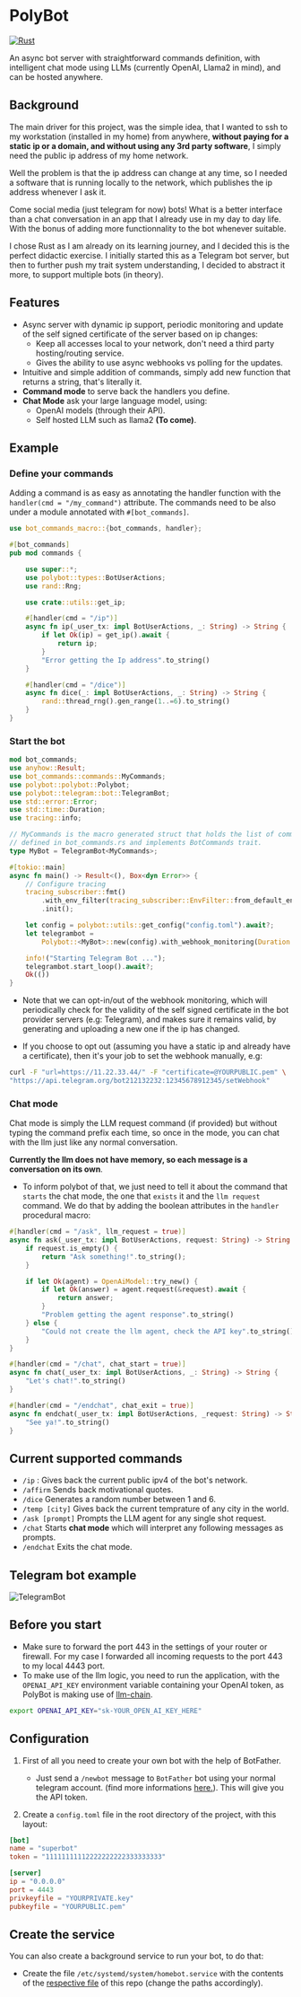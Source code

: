 # PolyBot

[![Rust](https://github.com/MedAouadhi/homebot/actions/workflows/rust.yml/badge.svg?branch=master)](https://github.com/MedAouadhi/homebot/actions/workflows/rust.yml)

An async bot server with straightforward commands definition, with intelligent chat mode using LLMs (currently OpenAI, Llama2 in mind), and can be hosted anywhere.

## Background
The main driver for this project, was the simple idea, that I wanted to ssh to my workstation (installed in my home) from anywhere, **without paying for a static ip or a domain, and without using any 3rd party software**, I simply need the public ip address of my home network.

Well the problem is that the ip address can change at any time, so I needed a software that is running locally to the network, which publishes the ip address whenever I ask it.

Come social media (just telegram for now) bots! What is a better interface than a chat conversation in an app that I already use in my day to day life. With the bonus of adding more functionnality to the bot whenever suitable. 

I chose Rust as I am already on its learning journey, and I decided this is the perfect didactic exercise.
I initially started this as a Telegram bot server, but then to further push my trait system understanding, I decided to abstract it more, to support multiple bots (in theory).

## Features
- Async server with dynamic ip support, periodic monitoring and update of the self signed certificate of the server based on ip changes:
    - Keep all accesses local to your network, don't need a third party hosting/routing service.
    - Gives the ability to use async webhooks vs polling for the updates.
- Intuitive and simple addition of commands, simply add new function that returns a string, that's literally it.
- **Command mode** to serve back the handlers you define.
- **Chat Mode** ask your large language model, using: 
    - OpenAI models (through their API).
    - Self hosted LLM such as llama2 **(To come)**.

## Example

### Define your commands

Adding a command is as easy as annotating the handler function with the `handler(cmd = "/my_command")` attribute.
The commands need to be also under a module annotated with `#[bot_commands]`.

```rust
use bot_commands_macro::{bot_commands, handler};

#[bot_commands]
pub mod commands {

    use super::*;
    use polybot::types::BotUserActions;
    use rand::Rng;

    use crate::utils::get_ip;

    #[handler(cmd = "/ip")]
    async fn ip(_user_tx: impl BotUserActions, _: String) -> String {
        if let Ok(ip) = get_ip().await {
            return ip;
        }
        "Error getting the Ip address".to_string()
    }

    #[handler(cmd = "/dice")]
    async fn dice(_: impl BotUserActions, _: String) -> String {
        rand::thread_rng().gen_range(1..=6).to_string()
    }
}

```

### Start the bot

```rust
mod bot_commands;
use anyhow::Result;
use bot_commands::commands::MyCommands;
use polybot::polybot::Polybot;
use polybot::telegram::bot::TelegramBot;
use std::error::Error;
use std::time::Duration;
use tracing::info;

// MyCommands is the macro generated struct that holds the list of commands
// defined in bot_commands.rs and implements BotCommands trait.
type MyBot = TelegramBot<MyCommands>;

#[tokio::main]
async fn main() -> Result<(), Box<dyn Error>> {
    // Configure tracing
    tracing_subscriber::fmt()
        .with_env_filter(tracing_subscriber::EnvFilter::from_default_env())
        .init();

    let config = polybot::utils::get_config("config.toml").await?;
    let telegrambot =
        Polybot::<MyBot>::new(config).with_webhook_monitoring(Duration::from_secs(60));

    info!("Starting Telegram Bot ...");
    telegrambot.start_loop().await?;
    Ok(())
}
```
- Note that we can opt-in/out of the webhook monitoring, which will periodically check for the validity of the self signed certificate in the
bot provider servers (e.g: Telegram), and makes sure it remains valid, by generating and uploading a new one if the ip has changed.

- If you choose to opt out (assuming you have a static ip and already have a certificate), then it's your job to set the webhook manually, e.g:
```bash
curl -F "url=https://11.22.33.44/" -F "certificate=@YOURPUBLIC.pem" \
"https://api.telegram.org/bot212132232:12345678912345/setWebhook"
```

### Chat mode
Chat mode is simply the LLM request command (if provided) but without typing the command prefix each time, so once in the mode, you can chat with the llm just like any normal conversation.

**Currently the llm does not have memory, so each message is a conversation on its own**.

- To inform polybot of that, we just need to tell it about the command that `starts` the chat mode, the one that `exists` it and the `llm request` command.
We do that by adding the boolean attributes in the `handler` procedural macro: 
```rust
#[handler(cmd = "/ask", llm_request = true)]
async fn ask(_user_tx: impl BotUserActions, request: String) -> String {
    if request.is_empty() {
        return "Ask something!".to_string();
    }

    if let Ok(agent) = OpenAiModel::try_new() {
        if let Ok(answer) = agent.request(&request).await {
            return answer;
        }
        "Problem getting the agent response".to_string()
    } else {
        "Could not create the llm agent, check the API key".to_string()
    }
}

#[handler(cmd = "/chat", chat_start = true)]
async fn chat(_user_tx: impl BotUserActions, _: String) -> String {
    "Let's chat!".to_string()
}

#[handler(cmd = "/endchat", chat_exit = true)]
async fn endchat(_user_tx: impl BotUserActions, _request: String) -> String {
    "See ya!".to_string()
}
```
## Current supported commands
- `/ip` : Gives back the current public ipv4 of the bot's network.
- `/affirm` Sends back motivational quotes.
- `/dice` Generates a random number between 1 and 6.
- `/temp [city]` Gives back the current temprature of any city in the world.
- `/ask [prompt]` Prompts the LLM agent for any single shot request.
- `/chat` Starts **chat mode** which will interpret any following messages as prompts.
- `/endchat` Exits the chat mode.


## Telegram bot example
![TelegramBot](https://github.com/MedAouadhi/Polybot/blob/master/demo.gif)

## Before you start
- Make sure to forward the port 443 in the settings of your router or firewall. For my case I forwarded all incoming requests to the port 443 to my local 4443 port.
- To make use of the llm logic, you need to run the application, with the `OPENAI_API_KEY` environment variable containing your OpenAI token, as 
PolyBot is making use of [llm-chain](https://github.com/sobelio/llm-chain).

```bash
export OPENAI_API_KEY="sk-YOUR_OPEN_AI_KEY_HERE"
```

## Configuration
1. First of all you need to create your own bot with the help of BotFather.
    - Just send a `/newbot` message to `BotFather` bot using your normal telegram account. (find more informations [here.](https://core.telegram.org/bots/tutorial)). This will give you the API token.

2. Create a `config.toml` file in the root directory of the project, with this layout:
```toml
[bot]
name = "superbot"
token = "11111111112222222222333333333"

[server]
ip = "0.0.0.0"
port = 4443
privkeyfile = "YOURPRIVATE.key"
pubkeyfile = "YOURPUBLIC.pem"
```

## Create the service
You can also create a background service to run your bot, to do that:
- Create the file `/etc/systemd/system/homebot.service` with the contents
of the [respective file](https://github.com/MedAouadhi/Polybot/blob/master/homebot.service) of this repo (change the paths accordingly).
